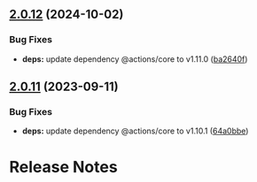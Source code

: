 ## [2.0.12](https://github.com/cpcloud/flake-dep-info-action/compare/v2.0.11...v2.0.12) (2024-10-02)

### Bug Fixes

- **deps:** update dependency @actions/core to v1.11.0 ([ba2640f](https://github.com/cpcloud/flake-dep-info-action/commit/ba2640fd9c19b5870a707ad271a786f6b71d7e7b))

## [2.0.11](https://github.com/cpcloud/flake-dep-info-action/compare/v2.0.10...v2.0.11) (2023-09-11)

### Bug Fixes

- **deps:** update dependency @actions/core to v1.10.1 ([64a0bbe](https://github.com/cpcloud/flake-dep-info-action/commit/64a0bbeb8aa5a23c0ad5e183c861aef3ed084b8b))

# Release Notes
